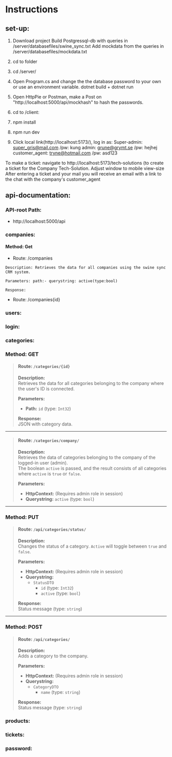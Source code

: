 # Instructions

## set-up:  
1. Download project
  Build Postgressql-db with queries in /server/databasefiles/swine_sync.txt
  Add mockdata from the queries in /server/databasefiles/mockdata.txt

2. cd to folder
3. cd /server/
4. Open Program.cs and change the the database password to your own or use an environment variable.
  dotnet build + dotnet run
5. Open HttpPie or Postman, make a Post on "http://localhost:5000/api/mockhash" to hash the passwords.

6. cd to /client:
7. npm install
8. npm run dev
9. Click local link(http://localhost:5173/), log in as:
  Super-admin: super_gris@mail.com /pw: kung
  admin: grune@grymt.se /pw: hejhej
  customer_agent: tryne@hotmail.com /pw: asd123


To make a ticket:
navigate to http://localhost:5173/tech-solutions (to create a ticket for the Company Tech-Solution.
Adjust window to mobile view-size
After entering a ticket and your mail you will receive an email with a link to the chat with the company's customer_agent

## api-documentation: 

### API-root Path: 
  - http://localhost:5000/api 

### companies: 

#### Method: Get
  -  Route: /companies 
    
    Description: Retrieves the data for all companies using the swine sync CRM system. 

    Parameters: path:- querystring: active(type:bool)  

    Response: 
  
  - Route: /companies{id}

### users: 

### login: 

### categories: 
### Method: GET

> #### Route: `/categories/{id}`
> **Description:**  
> Retrieves the data for all categories belonging to the company where the user's ID is connected.  
>  
> **Parameters:**  
> - **Path:** `id` (type: `Int32`)  
>  
> **Response:**  
> JSON with category data.  

---

> #### Route: `/categories/company/`
> **Description:**  
> Retrieves the data of categories belonging to the company of the logged-in user (admin).  
> The boolean `active` is passed, and the result consists of all categories where `active` is `true` or `false`.  
>  
> **Parameters:**  
> - **HttpContext:** (Requires admin role in session)  
> - **Querystring:** `active` (type: `bool`)  

---

### Method: PUT

> #### Route: `/api/categories/status/`
> **Description:**  
> Changes the status of a category. `Active` will toggle between `true` and `false`.  
>  
> **Parameters:**  
> - **HttpContext:** (Requires admin role in session)  
> - **Querystring:**  
>   - `StatusDTO`  
>     - `id` (type: `Int32`)  
>     - `active` (type: `bool`)  
>  
> **Response:**  
> Status message (type: `string`)  

---

### Method: POST

> #### Route: `/api/categories/`
> **Description:**  
> Adds a category to the company.  
>  
> **Parameters:**  
> - **HttpContext:** (Requires admin role in session)  
> - **Querystring:**  
>   - `CategoryDTO`  
>     - `name` (type: `string`)  
>  
> **Response:**  
> Status message (type: `string`)  

### products:


### tickets: 

### password: 
